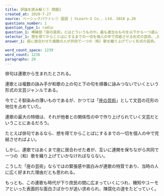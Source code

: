 ```yaml
---
title: 評論を読み解く① 問題1
created_at: 2020-7-27
source: ベーシックパワトレ① 国語 | ©Learn-S Co., Ltd. 2018 p.28
questions_number: 1
question_type_1: radio
question_1: 棒線部「座の芸術」とはどういうものか。最も適当なものを以下から一つ選んでください。
selector_1: 想を得てからことばにするまでの一切を個人の中で完結させる形式の芸術。,庶民も上流階級も分け隔てなく創作に参加し（和）歌を詠み上げることのできた芸術。,座に居合わせた複数の人が共同で一つの（和）歌を織り上げていく形式の芸術。,流行の最先端をいく文芸の花形として数多くの人の支持を受けていた芸術。
answer_1: 座に居合わせた複数の人が共同で一つの（和）歌を織り上げていく形式の芸術。

word_count_space: 1239
word_count: 1236
paragraphs: 29
---
```


俳句は連歌から生まれたとされる。

連歌とは複数の詠み手が和歌の上の句と下の句を順番に詠みつないでいくという形式の文芸ジャンルである。

今でこそ馴染みの薄いものであるが、かつては「<u>座の芸術</u>」として文芸の花形の地位を占めていた。

連歌の最大の特徴は、それが他者との関係性の中で作り上げられていく文芸だということにあるだろう。

たとえば俳句であるなら、想を得てからことばにするまでの一切を個人の中で完結させればよい。

しかし、連歌ではあくまで座に居合わせた者が、互いに連関を保ちながら共同で一つの（和）歌を織り上げていかなければならない。

こうした「座の芸術」ならではの緊張感や面白みが連歌の特質であり、当時の人に広く好まれた理由だとも思われる。

もっとも、この連歌も時代が下り庶民の間に広まっていくにつれ、機知やユーモアといった表面的な面白さばかりが追い求められ、陳腐化の道をたどっていく。